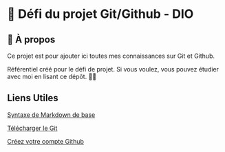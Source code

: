 # :notebook: Défi du projet Git/Github - DIO

## :floppy_disk: À propos

Ce projet est pour ajouter ici toutes mes connaissances sur Git et Github.

Référentiel créé pour le défi de projet. Si vous voulez, vous pouvez étudier avec moi en lisant ce dépôt. :white_heart::blush:

## Liens Utiles

[Syntaxe de Markdown de base](https://www.markdownguide.org/basic-syntax/)

[Télécharger le Git](https://git-scm.com/downloads)

[Créez votre compte Github](https://github.com/)
